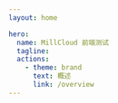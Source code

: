 ```yaml
---
layout: home

hero:
  name: MillCloud 前端测试
  tagline:
  actions:
    - theme: brand
      text: 概述
      link: /overview
---
```

